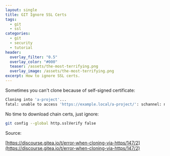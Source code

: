 ```yaml
---
layout: single
title: GIT Ignore SSL Certs
tags:
  - git
  - ssl
categories:
  - git
  - security
  - tutorial
header:
  overlay_filter: "0.5"
  overlay_color: "#000"
  teaser: /assets/the-most-terrifying.png
  overlay_image: /assets/the-most-terrifying.png
excerpt: How to ignore SSL certs.
---
```

Sometimes you can't clone because of self-signed certificate:

```bash
Cloning into 'a-project'...
fatal: unable to access 'https://example.local/a-project/': schannel: next InitializeSecurityContext failed: SEC_E_UNTRUSTED_ROOT (0x80090325) - The certificate chain was issued by an authority that is not trusted.
```

No time to download chain certs, just ignore:

```bash
git config --global http.sslVerify false
```

Source:

[https://discourse.gitea.io/t/error-when-cloning-via-https/147/2](https://discourse.gitea.io/t/error-when-cloning-via-https/147/2)
